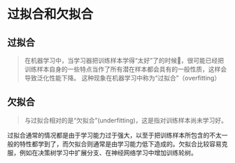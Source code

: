 # 过拟合和欠拟合  
## 过拟合
> 在机器学习中，当学习器把训练样本学得“太好”了的时候，很可能已经把训练样本自身的一些特点当作了所有潜在样本都会具有的一般性质，这样会导致泛化性能下降。 这种现象在机器学习中称为“过拟合”（overfitting） 

## 欠拟合  
> 与过拟合相对的是“欠拟合”(underfitting)，这是指对训练样本尚未学习好。  

过拟合通常的情况都是由于学习能力过于强大，以至于把训练样本所包含的不太一般的特性都学到了，而欠拟合则通常是由学习能力低下造成的。欠拟合比较容易克服，例如在决策树学习中扩展分支、在神经网络学习中增加训练轮树。

 